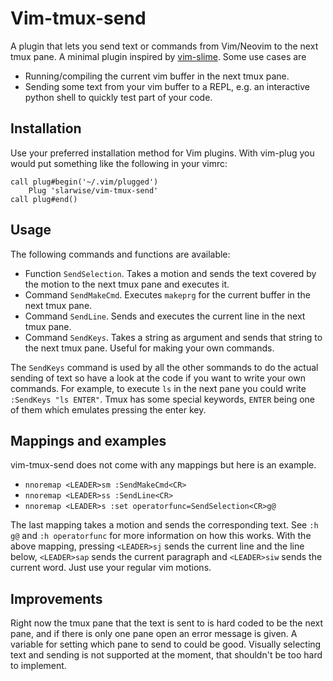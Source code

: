 # Vim-tmux-send

A plugin that lets you send text or commands from Vim/Neovim to the next tmux
pane. A minimal plugin inspired by
[vim-slime](https://github.com/jpalardy/vim-slime). Some use cases are

- Running/compiling the current vim buffer in the next tmux pane.
- Sending some text from your vim buffer to a REPL, e.g. an interactive python
  shell to quickly test part of your code.

## Installation

Use your preferred installation method for Vim plugins. With vim-plug you would
put something like the following in your vimrc:

```
call plug#begin('~/.vim/plugged')
    Plug 'slarwise/vim-tmux-send'
call plug#end()
```

## Usage

The following commands and functions are available:

- Function `SendSelection`. Takes a motion and sends the text covered by the
  motion to the next tmux pane and executes it.
- Command `SendMakeCmd`. Executes `makeprg` for the current buffer in the next
  tmux pane.
- Command `SendLine`. Sends and executes the current line in the next tmux pane.
- Command `SendKeys`. Takes a string as argument and sends that string to the
  next tmux pane. Useful for making your own commands.

The `SendKeys` command is used by all the other sommands to do the actual
sending of text so have a look at the code if you want to write your own
commands. For example, to execute `ls` in the next pane you could write
`:SendKeys "ls ENTER"`. Tmux has some special keywords, `ENTER` being one of
them which emulates pressing the enter key.

## Mappings and examples

vim-tmux-send does not come with any mappings but here is an example.

- `nnoremap <LEADER>sm :SendMakeCmd<CR>`
- `nnoremap <LEADER>ss :SendLine<CR>`
- `nnoremap <LEADER>s :set operatorfunc=SendSelection<CR>g@`

The last mapping takes a motion and sends the corresponding text. See `:h g@`
and `:h operatorfunc` for more information on how this works. With the above
mapping, pressing `<LEADER>sj` sends the current line and the line below,
`<LEADER>sap` sends the current paragraph and `<LEADER>siw` sends the current
word. Just use your regular vim motions.

## Improvements

Right now the tmux pane that the text is sent to is hard coded to be the next
pane, and if there is only one pane open an error message is given. A variable
for setting which pane to send to could be good. Visually selecting text and
sending is not supported at the moment, that shouldn't be too hard to implement.
